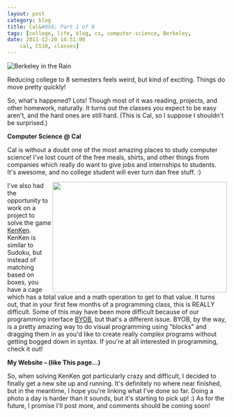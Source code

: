 ```yaml
---
layout: post
category: blog
title: Cal&#058; Part 1 of 8
tags: [college, life, blog, cs, computer-science, Berkeley,
date: 2011-12-20 14:51:00
    cal, CS10, classes]
---
```


![Berkeley in the Rain](http://farm8.staticflickr.com/7157/6542299475_9a076e59f0_z.jpg)

Reducing college to 8 semesters feels weird, but kind of exciting. Things do move pretty quickly!

So, what's happened? Lots! Though most of it was reading, projects, and other homework, naturally. It turns out the classes you expect to be easy aren't, and the hard ones are still hard. (This is Cal, so I suppose I shouldn't be surprised.)

<!-- more -->

**Computer Science @ Cal**

Cal is without a doubt one of the most amazing places to study computer science! I've lost count of the free meals, shirts, and other things from companies which really do want to give jobs and internships to students. It's awesome, and no college student will ever turn dan free stuff. :)

<img align="right" height="253" src="http://farm8.staticflickr.com/7161/6542299575_dd2392fd00_o.png" width="400"/>

I've also had the opportunity to work on a project to solve the game [KenKen](http://www.kenken.com). KenKen is similar to Sudoku, but instead of matching based on boxes, you have a cage which has a total value and a math operation to get to that value. It turns out, that in your first few months of a programming class, this is REALLY difficult. Some of this may have been more difficult because of our programming interface [BYOB](http://byob.berkeley.edu), but that's a different issue. BYOB, by the way, is a pretty amazing way to do visual programming using "blocks" and dragging them in as you'd like to create really complex programs without getting bogged down in syntax. If you're at all interested in programming, check it out! 

**My Website – (like This page…)**

So, when solving KenKen got particularly crazy and difficult, I decided to finally get a new site up and running. It's definitely no where near finished, but in the meantime, I hope you're linking what I've done so far. Doing a photo a day is harder than it sounds, but it's starting to pick up! :) As for the future, I promise I'll post more, and comments should be coming soon!
